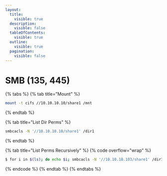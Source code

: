 ```yaml
---
layout:
  title:
    visible: true
  description:
    visible: false
  tableOfContents:
    visible: true
  outline:
    visible: true
  pagination:
    visible: false
---
```


# SMB (135, 445)

{% tabs %}
{% tab title="Mount" %}
```bash
mount -t cifs //10.10.10.10/share1 /mnt
```
{% endtab %}

{% tab title="List Dir Perms" %}
```bash
smbcacls -N '//10.10.10.10/share1' /dir1
```
{% endtab %}

{% tab title="List Perms Recursively" %}
{% code overflow="wrap" %}
```bash
$ for i in $(ls); do echo $i; smbcacls -N '//10.10.10.103/share1' /dir1/$i ; done
```
{% endcode %}
{% endtab %}
{% endtabs %}
